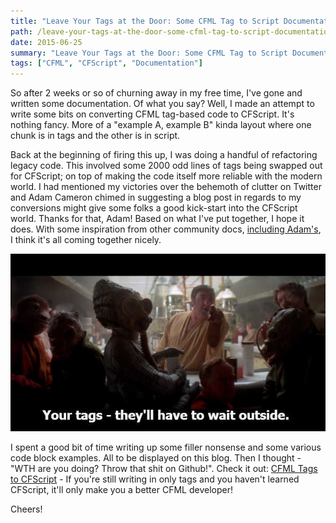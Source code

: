 ```yaml
---
title: "Leave Your Tags at the Door: Some CFML Tag to Script Documentation"
path: /leave-your-tags-at-the-door-some-cfml-tag-to-script-documentation
date: 2015-06-25
summary: "Leave Your Tags at the Door: Some CFML Tag to Script Documentation"
tags: ["CFML", "CFScript", "Documentation"]
---
```


So after 2 weeks or so of churning away in my free time, I've gone and written some documentation. Of what you say? Well, I made an attempt to write some bits on converting CFML tag-based code to CFScript. It's nothing fancy. More of a "example A, example B" kinda layout where one chunk is in tags and the other is in script.

Back at the beginning of firing this up, I was doing a handful of refactoring legacy code. This involved some 2000 odd lines of tags being swapped out for CFScript; on top of making the code itself more reliable with the modern world. I had mentioned my victories over the behemoth of clutter on Twitter and Adam Cameron chimed in suggesting a blog post in regards to my conversions might give some folks a good kick-start into the CFScript world. Thanks for that, Adam! Based on what I've put together, I hope it does. With some inspiration from other community docs, [including Adam's](https://github.com/adamcameron/cfscript/blob/master/cfscript.md), I think it's all coming together nicely.

![Starwars Reference](./images/no_tags.jpg)

I spent a good bit of time writing up some filler nonsense and some various code block examples. All to be displayed on this blog. Then I thought - "WTH are you doing? Throw that shit on Github!". Check it out: [CFML Tags to CFScript](https://github.com/tonyjunkes/cfml-tags-to-cfscript) - If you're still writing in only tags and you haven't learned CFScript, it'll only make you a better CFML developer!

Cheers!